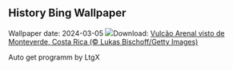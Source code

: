 ## History Bing Wallpaper
Wallpaper date: 2024-03-05
![](https://www.bing.com/th?id=OHR.ArenalCostaRica_PT-BR2896313529_UHD.jpg&w=1000)Download: [Vulcão Arenal visto de Monteverde, Costa Rica (© Lukas Bischoff/Getty Images)](https://www.bing.com/th?id=OHR.ArenalCostaRica_PT-BR2896313529_UHD.jpg)

Auto get programm by LtgX
